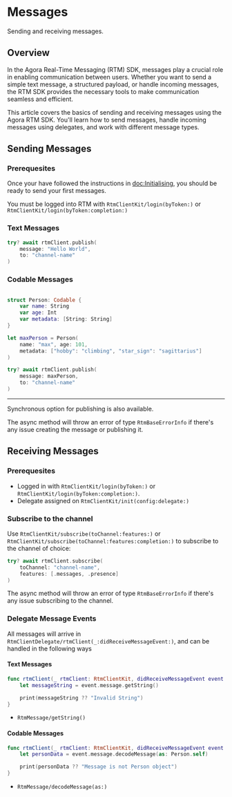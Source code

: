 # Messages

Sending and receiving messages.

## Overview

In the Agora Real-Time Messaging (RTM) SDK, messages play a crucial role in enabling communication between users. Whether you want to send a simple text message, a structured payload, or handle incoming messages, the RTM SDK provides the necessary tools to make communication seamless and efficient.

This article covers the basics of sending and receiving messages using the Agora RTM SDK. You'll learn how to send messages, handle incoming messages using delegates, and work with different message types.


## Sending Messages

### Prerequesites

Once your have followed the instructions in <doc:Initialising>, you should be ready to send your first messages.

You must be logged into RTM with ``RtmClientKit/login(byToken:)`` or ``RtmClientKit/login(byToken:completion:)``

### Text Messages

```swift
try? await rtmClient.publish(
    message: "Hello World",
    to: "channel-name"
)
```

### Codable Messages

```swift

struct Person: Codable {
    var name: String
    var age: Int
    var metadata: [String: String]
}

let maxPerson = Person(
    name: "max", age: 101,
    metadata: ["hobby": "climbing", "star_sign": "sagittarius"]
)

try? await rtmClient.publish(
    message: maxPerson,
    to: "channel-name"
)
```

----

Synchronous option for publishing is also available.

The async method will throw an error of type ``RtmBaseErrorInfo`` if there's any issue creating the message or publishing it.

## Receiving Messages

### Prerequesites

- Logged in with ``RtmClientKit/login(byToken:)`` or ``RtmClientKit/login(byToken:completion:)``.
- Delegate assigned on ``RtmClientKit/init(config:delegate:)`` 

### Subscribe to the channel

Use ``RtmClientKit/subscribe(toChannel:features:)`` or ``RtmClientKit/subscribe(toChannel:features:completion:)`` to subscribe to the channel of choice:

```swift
try? await rtmClient.subscribe(
    toChannel: "channel-name",
    features: [.messages, .presence]
)
```

The async method will throw an error of type ``RtmBaseErrorInfo`` if there's any issue subscribing to the channel.

### Delegate Message Events

All messages will arrive in ``RtmClientDelegate/rtmClient(_:didReceiveMessageEvent:)``, and can be handled in the following ways

#### Text Messages

```swift
func rtmClient(_ rtmClient: RtmClientKit, didReceiveMessageEvent event: RtmMessageEvent) {
    let messageString = event.message.getString()

    print(messageString ?? "Invalid String")
}
```

- ``RtmMessage/getString()``


#### Codable Messages

```swift
func rtmClient(_ rtmClient: RtmClientKit, didReceiveMessageEvent event: RtmMessageEvent) {
    let personData = event.message.decodeMessage(as: Person.self)

    print(personData ?? "Message is not Person object")
}
```

- ``RtmMessage/decodeMessage(as:)``
